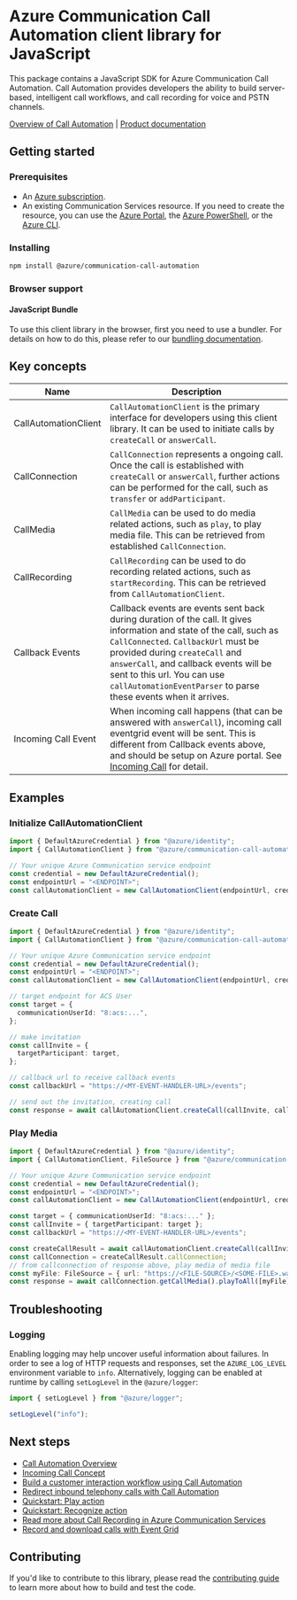 # Azure Communication Call Automation client library for JavaScript

This package contains a JavaScript SDK for Azure Communication Call Automation. Call Automation provides developers the ability to build server-based, intelligent call workflows, and call recording for voice and PSTN channels.

[Overview of Call Automation][overview] | [Product documentation][product_docs]

## Getting started

### Prerequisites

- An [Azure subscription][azure_sub].
- An existing Communication Services resource. If you need to create the resource, you can use the [Azure Portal][azure_portal], the [Azure PowerShell][azure_powershell], or the [Azure CLI][azure_cli].

### Installing

```bash
npm install @azure/communication-call-automation
```

### Browser support

#### JavaScript Bundle

To use this client library in the browser, first you need to use a bundler. For details on how to do this, please refer to our [bundling documentation][build_doc].

## Key concepts

| Name                         | Description                                                                                                                                                                                                                                                                                                                              |
| ---------------------------- | ---------------------------------------------------------------------------------------------------------------------------------------------------------------------------------------------------------------------------------------------------------------------------------------------------------------------------------------- |
| CallAutomationClient         | `CallAutomationClient` is the primary interface for developers using this client library. It can be used to initiate calls by `createCall` or `answerCall`.                                                                                                                                                                              |
| CallConnection               | `CallConnection` represents a ongoing call. Once the call is established with `createCall` or `answerCall`, further actions can be performed for the call, such as `transfer` or `addParticipant`.                                                                                                                                       |
| CallMedia                    | `CallMedia` can be used to do media related actions, such as `play`, to play media file. This can be retrieved from established `CallConnection`.                                                                                                                                                                                        |
| CallRecording                | `CallRecording` can be used to do recording related actions, such as `startRecording`. This can be retrieved from `CallAutomationClient`.                                                                                                                                                                                                |
| Callback Events              | Callback events are events sent back during duration of the call. It gives information and state of the call, such as `CallConnected`. `CallbackUrl` must be provided during `createCall` and `answerCall`, and callback events will be sent to this url. You can use `callAutomationEventParser` to parse these events when it arrives. |
| Incoming Call Event          | When incoming call happens (that can be answered with `answerCall`), incoming call eventgrid event will be sent. This is different from Callback events above, and should be setup on Azure portal. See [Incoming Call][incomingcall] for detail.                                                                                        |

## Examples

### Initialize CallAutomationClient

```ts snippet:ReadmeSampleCreateClient_Node
import { DefaultAzureCredential } from "@azure/identity";
import { CallAutomationClient } from "@azure/communication-call-automation";

// Your unique Azure Communication service endpoint
const credential = new DefaultAzureCredential();
const endpointUrl = "<ENDPOINT>";
const callAutomationClient = new CallAutomationClient(endpointUrl, credential);
```

### Create Call

```ts snippet:ReadmeSampleCreateCall
import { DefaultAzureCredential } from "@azure/identity";
import { CallAutomationClient } from "@azure/communication-call-automation";

// Your unique Azure Communication service endpoint
const credential = new DefaultAzureCredential();
const endpointUrl = "<ENDPOINT>";
const callAutomationClient = new CallAutomationClient(endpointUrl, credential);

// target endpoint for ACS User
const target = {
  communicationUserId: "8:acs:...",
};

// make invitation
const callInvite = {
  targetParticipant: target,
};

// callback url to receive callback events
const callbackUrl = "https://<MY-EVENT-HANDLER-URL>/events";

// send out the invitation, creating call
const response = await callAutomationClient.createCall(callInvite, callbackUrl);
```

### Play Media

```ts snippet:ReadmeSamplePlayMedia
import { DefaultAzureCredential } from "@azure/identity";
import { CallAutomationClient, FileSource } from "@azure/communication-call-automation";

// Your unique Azure Communication service endpoint
const credential = new DefaultAzureCredential();
const endpointUrl = "<ENDPOINT>";
const callAutomationClient = new CallAutomationClient(endpointUrl, credential);

const target = { communicationUserId: "8:acs:..." };
const callInvite = { targetParticipant: target };
const callbackUrl = "https://<MY-EVENT-HANDLER-URL>/events";

const createCallResult = await callAutomationClient.createCall(callInvite, callbackUrl);
const callConnection = createCallResult.callConnection;
// from callconnection of response above, play media of media file
const myFile: FileSource = { url: "https://<FILE-SOURCE>/<SOME-FILE>.wav", kind: "fileSource" };
const response = await callConnection.getCallMedia().playToAll([myFile]);
```

## Troubleshooting

### Logging

Enabling logging may help uncover useful information about failures. In order to see a log of HTTP requests and responses, set the `AZURE_LOG_LEVEL` environment variable to `info`. Alternatively, logging can be enabled at runtime by calling `setLogLevel` in the `@azure/logger`:

```ts snippet:SetLogLevel
import { setLogLevel } from "@azure/logger";

setLogLevel("info");
```

## Next steps

- [Call Automation Overview][overview]
- [Incoming Call Concept][incomingcall]
- [Build a customer interaction workflow using Call Automation][build1]
- [Redirect inbound telephony calls with Call Automation][build2]
- [Quickstart: Play action][build3]
- [Quickstart: Recognize action][build4]
- [Read more about Call Recording in Azure Communication Services][recording1]
- [Record and download calls with Event Grid][recording2]

## Contributing

If you'd like to contribute to this library, please read the [contributing guide](https://github.com/Azure/azure-sdk-for-js/blob/main/CONTRIBUTING.md) to learn more about how to build and test the code.

<!-- LINKS -->

[overview]: https://learn.microsoft.com/azure/communication-services/concepts/voice-video-calling/call-automation
[product_docs]: https://learn.microsoft.com/azure/communication-services/overview
[azure_cli]: https://learn.microsoft.com/cli/azure
[azure_sub]: https://azure.microsoft.com/free/
[azure_portal]: https://portal.azure.com
[azure_powershell]: https://learn.microsoft.com/powershell/module/az.communication/new-azcommunicationservice
[build_doc]: https://github.com/Azure/azure-sdk-for-js/blob/main/documentation/Bundling.md
[incomingcall]: https://learn.microsoft.com/azure/communication-services/concepts/voice-video-calling/incoming-call-notification
[build1]: https://learn.microsoft.com/azure/communication-services/quickstarts/voice-video-calling/callflows-for-customer-interactions?pivots=programming-language-csha
[build2]: https://learn.microsoft.com/azure/communication-services/how-tos/call-automation-sdk/redirect-inbound-telephony-calls?pivots=programming-language-csharp
[build3]: https://learn.microsoft.com/azure/communication-services/quickstarts/voice-video-calling/play-action?pivots=programming-language-csharp
[build4]: https://learn.microsoft.com/azure/communication-services/quickstarts/voice-video-calling/recognize-action?pivots=programming-language-csharp
[recording1]: https://learn.microsoft.com/azure/communication-services/concepts/voice-video-calling/call-recording
[recording2]: https://learn.microsoft.com/azure/communication-services/quickstarts/voice-video-calling/get-started-call-recording?pivots=programming-language-csharp
